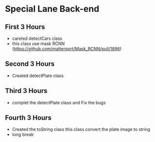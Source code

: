 # Special Lane Back-end

## First 3 Hours
  - careted detectCars class
  - this class use mask RCNN (https://github.com/matterport/Mask_RCNN/pull/1896)
  
## Second 3 Hours
  - Created detectPlate class

## Third 3 Hours
  - complet the detectPlate class and Fix the bugs

## Fourth 3 Hours
  - Created the toString class this class convert the plate image to string
  - long break
